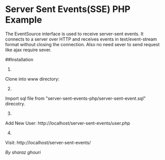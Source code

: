 # Server Sent Events(SSE) PHP Example
The EventSource interface is used to receive server-sent events. It connects to a server over HTTP and receives events in text/event-stream format without closing the connection. Also no need sever to send request like ajax require sever.


##Installation

1.
  Clone into www directory: 

2.
  Import sql file from "server-sent-events-php/server-sent-event.sql" direcotry.

3.
  Add New User: http://localhost/server-sent-events/user.php

4.
  Visit: http://localhost/server-sent-events/



 *By sharaz ghouri*


 